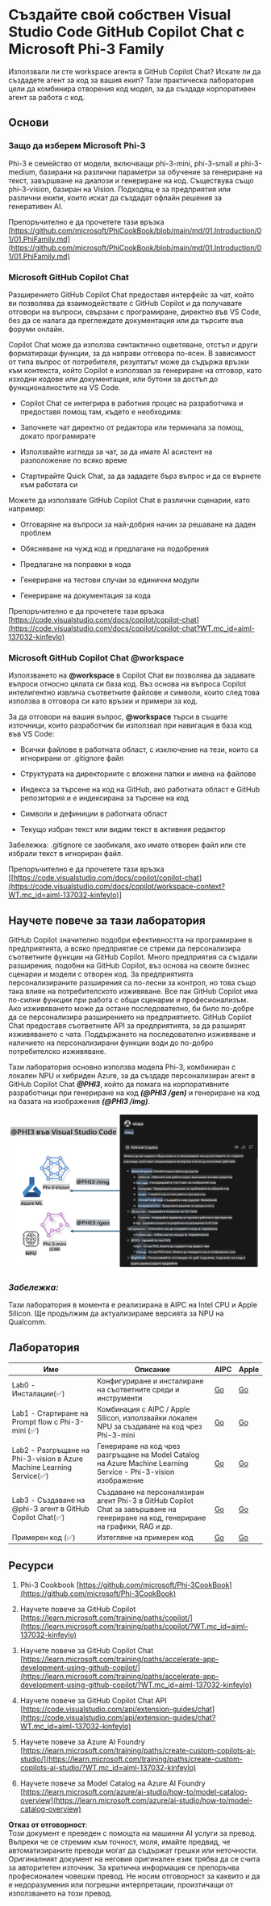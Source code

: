 # **Създайте свой собствен Visual Studio Code GitHub Copilot Chat с Microsoft Phi-3 Family**

Използвали ли сте workspace агента в GitHub Copilot Chat? Искате ли да създадете агент за код за вашия екип? Тази практическа лаборатория цели да комбинира отворения код модел, за да създаде корпоративен агент за работа с код.

## **Основи**

### **Защо да изберем Microsoft Phi-3**

Phi-3 е семейство от модели, включващи phi-3-mini, phi-3-small и phi-3-medium, базирани на различни параметри за обучение за генериране на текст, завършване на диалози и генериране на код. Съществува също phi-3-vision, базиран на Vision. Подходящ е за предприятия или различни екипи, които искат да създадат офлайн решения за генеративен AI.

Препоръчително е да прочетете тази връзка [https://github.com/microsoft/PhiCookBook/blob/main/md/01.Introduction/01/01.PhiFamily.md](https://github.com/microsoft/PhiCookBook/blob/main/md/01.Introduction/01/01.PhiFamily.md)

### **Microsoft GitHub Copilot Chat**

Разширението GitHub Copilot Chat предоставя интерфейс за чат, който ви позволява да взаимодействате с GitHub Copilot и да получавате отговори на въпроси, свързани с програмиране, директно във VS Code, без да се налага да преглеждате документация или да търсите във форуми онлайн.

Copilot Chat може да използва синтактично оцветяване, отстъп и други форматиращи функции, за да направи отговора по-ясен. В зависимост от типа въпрос от потребителя, резултатът може да съдържа връзки към контекста, който Copilot е използвал за генериране на отговор, като изходни кодове или документация, или бутони за достъп до функционалностите на VS Code.

- Copilot Chat се интегрира в работния процес на разработчика и предоставя помощ там, където е необходима:

- Започнете чат директно от редактора или терминала за помощ, докато програмирате

- Използвайте изгледа за чат, за да имате AI асистент на разположение по всяко време

- Стартирайте Quick Chat, за да зададете бърз въпрос и да се върнете към работата си

Можете да използвате GitHub Copilot Chat в различни сценарии, като например:

- Отговаряне на въпроси за най-добрия начин за решаване на даден проблем

- Обясняване на чужд код и предлагане на подобрения

- Предлагане на поправки в кода

- Генериране на тестови случаи за единични модули

- Генериране на документация за кода

Препоръчително е да прочетете тази връзка [https://code.visualstudio.com/docs/copilot/copilot-chat](https://code.visualstudio.com/docs/copilot/copilot-chat?WT.mc_id=aiml-137032-kinfeylo)


###  **Microsoft GitHub Copilot Chat @workspace**

Използването на **@workspace** в Copilot Chat ви позволява да задавате въпроси относно цялата си база код. Въз основа на въпроса Copilot интелигентно извлича съответните файлове и символи, които след това използва в отговора си като връзки и примери за код.

За да отговори на вашия въпрос, **@workspace** търси в същите източници, които разработчик би използвал при навигация в база код във VS Code:

- Всички файлове в работната област, с изключение на тези, които са игнорирани от .gitignore файл

- Структурата на директориите с вложени папки и имена на файлове

- Индекса за търсене на код на GitHub, ако работната област е GitHub репозитория и е индексирана за търсене на код

- Символи и дефиниции в работната област

- Текущо избран текст или видим текст в активния редактор

Забележка: .gitignore се заобикаля, ако имате отворен файл или сте избрали текст в игнориран файл.

Препоръчително е да прочетете тази връзка [[https://code.visualstudio.com/docs/copilot/copilot-chat](https://code.visualstudio.com/docs/copilot/workspace-context?WT.mc_id=aiml-137032-kinfeylo)]


## **Научете повече за тази лаборатория**

GitHub Copilot значително подобри ефективността на програмиране в предприятията, а всяко предприятие се стреми да персонализира съответните функции на GitHub Copilot. Много предприятия са създали разширения, подобни на GitHub Copilot, въз основа на своите бизнес сценарии и модели с отворен код. За предприятията персонализираните разширения са по-лесни за контрол, но това също така влияе на потребителското изживяване. Все пак GitHub Copilot има по-силни функции при работа с общи сценарии и професионализъм. Ако изживяването може да остане последователно, би било по-добре да се персонализира разширението на предприятието. GitHub Copilot Chat предоставя съответните API за предприятията, за да разширят изживяването с чата. Поддържането на последователно изживяване и наличието на персонализирани функции води до по-добро потребителско изживяване.

Тази лаборатория основно използва модела Phi-3, комбиниран с локален NPU и хибриден Azure, за да създаде персонализиран агент в GitHub Copilot Chat ***@PHI3***, който да помага на корпоративните разработчици при генериране на код ***(@PHI3 /gen)*** и генериране на код на базата на изображения ***(@PHI3 /img)***.

![PHI3](../../../../../../../translated_images/cover.410a18b85555fad4ca8bfb8f0b1776a96ae7f8eae1132b8f0c09d4b92b8e3365.bg.png)

### ***Забележка:*** 

Тази лаборатория в момента е реализирана в AIPC на Intel CPU и Apple Silicon. Ще продължим да актуализираме версията за NPU на Qualcomm.


## **Лаборатория**


| Име | Описание | AIPC | Apple |
| ------------ | ----------- | -------- |-------- |
| Lab0 - Инсталации(✅) | Конфигуриране и инсталиране на съответните среди и инструменти | [Go](./HOL/AIPC/01.Installations.md) |[Go](./HOL/Apple/01.Installations.md) |
| Lab1 - Стартиране на Prompt flow с Phi-3-mini (✅) | Комбинация с AIPC / Apple Silicon, използвайки локален NPU за създаване на код чрез Phi-3-mini | [Go](./HOL/AIPC/02.PromptflowWithNPU.md) |  [Go](./HOL/Apple/02.PromptflowWithMLX.md) |
| Lab2 - Разгръщане на Phi-3-vision в Azure Machine Learning Service(✅) | Генериране на код чрез разгръщане на Model Catalog на Azure Machine Learning Service - Phi-3-vision изображение | [Go](./HOL/AIPC/03.DeployPhi3VisionOnAzure.md) |[Go](./HOL/Apple/03.DeployPhi3VisionOnAzure.md) |
| Lab3 - Създаване на @phi-3 агент в GitHub Copilot Chat(✅)  | Създаване на персонализиран агент Phi-3 в GitHub Copilot Chat за завършване на генериране на код, генериране на графики, RAG и др. | [Go](./HOL/AIPC/04.CreatePhi3AgentInVSCode.md) | [Go](./HOL/Apple/04.CreatePhi3AgentInVSCode.md) |
| Примерен код (✅)  | Изтегляне на примерен код | [Go](../../../../../../../code/07.Lab/01/AIPC) | [Go](../../../../../../../code/07.Lab/01/Apple) |


## **Ресурси**

1. Phi-3 Cookbook [https://github.com/microsoft/Phi-3CookBook](https://github.com/microsoft/Phi-3CookBook)

2. Научете повече за GitHub Copilot [https://learn.microsoft.com/training/paths/copilot/](https://learn.microsoft.com/training/paths/copilot/?WT.mc_id=aiml-137032-kinfeylo)

3. Научете повече за GitHub Copilot Chat [https://learn.microsoft.com/training/paths/accelerate-app-development-using-github-copilot/](https://learn.microsoft.com/training/paths/accelerate-app-development-using-github-copilot/?WT.mc_id=aiml-137032-kinfeylo)

4. Научете повече за GitHub Copilot Chat API [https://code.visualstudio.com/api/extension-guides/chat](https://code.visualstudio.com/api/extension-guides/chat?WT.mc_id=aiml-137032-kinfeylo)

5. Научете повече за Azure AI Foundry [https://learn.microsoft.com/training/paths/create-custom-copilots-ai-studio/](https://learn.microsoft.com/training/paths/create-custom-copilots-ai-studio/?WT.mc_id=aiml-137032-kinfeylo)

6. Научете повече за Model Catalog на Azure AI Foundry [https://learn.microsoft.com/azure/ai-studio/how-to/model-catalog-overview](https://learn.microsoft.com/azure/ai-studio/how-to/model-catalog-overview)

**Отказ от отговорност**:  
Този документ е преведен с помощта на машинни AI услуги за превод. Въпреки че се стремим към точност, моля, имайте предвид, че автоматизираните преводи могат да съдържат грешки или неточности. Оригиналният документ на неговия оригинален език трябва да се счита за авторитетен източник. За критична информация се препоръчва професионален човешки превод. Не носим отговорност за каквито и да е недоразумения или погрешни интерпретации, произтичащи от използването на този превод.